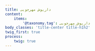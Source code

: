 ```yaml
---
title: داریوش مهرجویی
content:
    items:  
        '@taxonomy.tag': داریوش_مهرجویی
body_classes: 'title-center title-h1h2'
twig_first: true
process:
    twig: true
---
```

